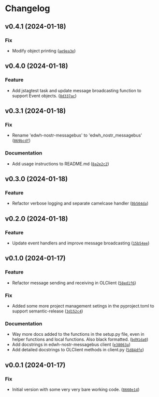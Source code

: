 # Changelog

<!--next-version-placeholder-->

## v0.4.1 (2024-01-18)
### Fix
* Modify object printing ([`ae9ea3e`](https://github.com/educationwarehouse/edwh-nostr-messagebus/commit/ae9ea3e88ba9176626b2ace3ba79d420e2aab51a))

## v0.4.0 (2024-01-18)
### Feature
* Add jstagtest task and update message broadcasting function to support Event objects. ([`8d337ac`](https://github.com/educationwarehouse/edwh-nostr-messagebus/commit/8d337ac13e860c700d34f1f99795878a3da5b308))

## v0.3.1 (2024-01-18)
### Fix
* Rename 'edwh-nostr-messagebus' to 'edwh_nostr_messagebus' ([`869bcdf`](https://github.com/educationwarehouse/edwh-nostr-messagebus/commit/869bcdfb80f7bc65a0a151888afd7dc7059657ab))

### Documentation
* Add usage instructions to README.md ([`8a2e2c2`](https://github.com/educationwarehouse/edwh-nostr-messagebus/commit/8a2e2c26e5bc6b39d10defe0f7b15f93e2fda763))

## v0.3.0 (2024-01-18)
### Feature
* Refactor verbose logging and separate camelcase handler ([`0b504da`](https://github.com/educationwarehouse/edwh-nostr-messagebus/commit/0b504da0e20f97a510207428bbe8532062ae89c2))

## v0.2.0 (2024-01-18)
### Feature
* Update event handlers and improve message broadcasting ([`15b54ee`](https://github.com/educationwarehouse/edwh-nostr-messagebus/commit/15b54ee187d94b623b3f2089ebccf5f9db2a9322))

## v0.1.0 (2024-01-17)
### Feature
* Refactor message sending and receiving in OLClient ([`58ed1f6`](https://github.com/educationwarehouse/edwh-nostr-messagebus/commit/58ed1f64d757df81a5bf2dd9baa2bc8ffd95388e))

### Fix
* Added some more project management setings in the pyproject.toml to support semantic-release ([`3d152c4`](https://github.com/educationwarehouse/edwh-nostr-messagebus/commit/3d152c4f436360f293cc2b936b44a96206f7ff15))

### Documentation
* Way more docs added to the functions in the setup.py file, even in helper functions and local functions. Also black formatted. ([`bd91da0`](https://github.com/educationwarehouse/edwh-nostr-messagebus/commit/bd91da03c1e742d708509be3b7d423f67255adb3))
* Add docstrings in edwh-nostr-messagebus client ([`e38063a`](https://github.com/educationwarehouse/edwh-nostr-messagebus/commit/e38063ac5c9eb6b431972d3a82cf389b80e0fe2b))
* Add detailed docstrings to OLClient methods in client.py ([`5d84dfe`](https://github.com/educationwarehouse/edwh-nostr-messagebus/commit/5d84dfe3941bd568b2aee35df64345d629e73f11))

## v0.0.1 (2024-01-17)
### Fix
* Initial version with some very very bare working code. ([`8660e14`](https://github.com/educationwarehouse/edwh-nostr-messagebus/commit/8660e140e27854f49f685cf6c0b9dbad859c4072))
